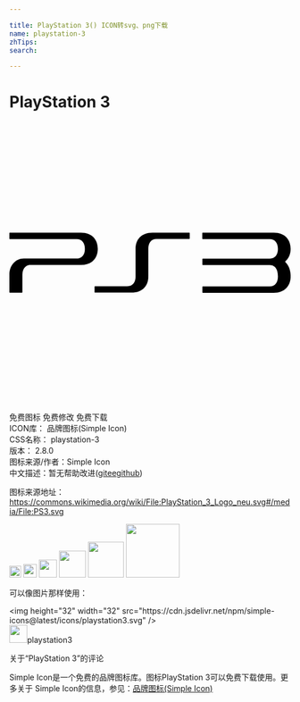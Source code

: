 ```yaml
---

title: PlayStation 3() ICON转svg、png下载
name: playstation-3
zhTips: 
search: 

---
```


# PlayStation 3  <small style="font-size: 60%;font-weight: 100"></small>

<div id="svg" class="svg-wrap">
<svg role="img" viewBox="0 0 24 24" xmlns="http://www.w3.org/2000/svg"><title>PlayStation 3 icon</title><path d="M15.363 9.438h-3.148c-.97 0-1.447.6-1.447 1.38v2.366c0 .483-.228.83-.71.83H7.304c-.02 0-.035.017-.035.035v.47c0 .02.01.032.03.032h3.11c.97 0 1.45-.597 1.45-1.377V10.81c0-.484.225-.832.71-.832h2.782c.02 0 .04-.014.04-.033V9.47c0-.02-.02-.035-.04-.035zm-9.267 0H.038c-.022 0-.038.017-.038.035v.477c0 .02.016.036.038.036h5.694c.48 0 .71.347.71.83s-.228.83-.71.83H1.228c-.7 0-1.227.587-1.227 1.366v1.513c0 .02.02.037.04.037h1.03c.02 0 .04-.016.04-.037v-1.513c0-.48.28-.82.68-.82H6.1c.97 0 1.444-.595 1.444-1.375 0-.778-.473-1.38-1.442-1.38zm17.454 2.498c-.015-.015-.015-.04 0-.056.3-.25.45-.627.45-1.062 0-.778-.474-1.38-1.446-1.38h-6.057c-.02 0-.036.018-.036.038v.475c0 .02.02.04.04.04h5.7c.48 0 .715.35.715.83s-.23.83-.712.83h-5.7c-.02 0-.036.02-.036.04v.48c0 .02.016.034.037.034h5.7c.63.007.71.62.71.93v.06c0 .485-.23.833-.71.833h-5.7c-.02 0-.036.015-.036.034v.477c0 .02.015.037.036.037h6.05c.973 0 1.446-.645 1.446-1.38v-.057c0-.47-.15-.916-.45-1.19z"/></svg>
</div>
<detail full-name='playstation-3'></detail>

<div class="detail-page">
<p>
<span><span class="badge-success badge">免费图标</span> <span class="badge-success badge">免费修改</span>  <span class="badge-success badge">免费下载</span> </span>
<br/>
<span>
ICON库：
<span class="badge-secondary badge">品牌图标(Simple Icon)</span> 
</span>
<br/>
<span>
CSS名称：
<span class="badge-secondary badge">playstation-3</span> 
</span>

<br/>
<span>
版本：
<span class="badge-secondary badge">2.8.0</span> 
</span>
<br/>
<span>图标来源/作者：<span class="badge-light badge">Simple Icon</span></span> 
<br/>
<span class="zh-detail">中文描述：暂无<span class="help-link"><span>帮助改进</span>(<a href="https://gitee.com/liuwave/icon-helper/edit/master/json/brands/playstation-3.json" target="_blank" rel="noopener noreferrer">gitee</a><a href="https://github.com/liuwave/icon-helper/edit/master/json/brands/playstation-3.json" target="_blank" rel="noopener noreferrer">github</a></span>)</span><br/>
</p>
</div><div class="description description alert alert-light"><p>图标来源地址：<a href="https://commons.wikimedia.org/wiki/File:PlayStation_3_Logo_neu.svg#/media/File:PS3.svg" target="_blank" rel="noopener noreferrer">https://commons.wikimedia.org/wiki/File:PlayStation_3_Logo_neu.svg#/media/File:PS3.svg</a></p></div>
<div class="alert alert-dark">
<img height="21" width="21" src="https://cdn.jsdelivr.net/npm/simple-icons@latest/icons/playstation3.svg" />
<img height="24" width="24" src="https://cdn.jsdelivr.net/npm/simple-icons@latest/icons/playstation3.svg" />
<img height="32" width="32" src="https://cdn.jsdelivr.net/npm/simple-icons@latest/icons/playstation3.svg" />
<img height="48" width="48" src="https://cdn.jsdelivr.net/npm/simple-icons@latest/icons/playstation3.svg" />
<img height="64" width="64" src="https://cdn.jsdelivr.net/npm/simple-icons@latest/icons/playstation3.svg" />
<img height="96" width="96" src="https://cdn.jsdelivr.net/npm/simple-icons@latest/icons/playstation3.svg" />

</div>
<div>
  <p>可以像图片那样使用：    
  </p>
  <div class="alert alert-primary" style="font-size: 14px">
    &lt;img height="32" width="32" src="https://cdn.jsdelivr.net/npm/simple-icons@latest/icons/playstation3.svg" /&gt;
    <copy-btn content='<img height="32" width="32" src="https://cdn.jsdelivr.net/npm/simple-icons@latest/icons/playstation3.svg" />'></copy-btn>
  </div>
  <div class="alert alert-secondary">
    <img height="32" width="32" src="https://cdn.jsdelivr.net/npm/simple-icons@latest/icons/playstation3.svg" />playstation3
    <copy-btn content="playstation3" btn-title="复制图标名称"></copy-btn>
  </div>
</div>

<Vssue title="关于“PlayStation 3”的评论" >关于“PlayStation 3”的评论</Vssue>


<div><p>Simple Icon是一个免费的品牌图标库。图标PlayStation 3可以免费下载使用。更多关于  Simple Icon的信息，参见：<a target="_blank" href="https://iconhelper.cn/brands.html">品牌图标(Simple Icon)</a>
</p></div>
